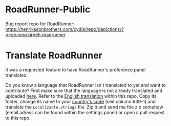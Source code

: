 # RoadRunner-Public
Bug report repo for RoadRunner: https://henrikssonbrothers.com/cydia/repo/depictions/?p=se.nosskirneh.roadrunner

# Translate RoadRunner
It was a requested feature to have RoadRunner's preference panel translated.

Do you know a language that RoadRunner isn't translated to yet and want to contribute? First make sure that the language is not already translated and uploaded [here](https://github.com/Nosskirneh/RoadRunner-Public/blob/master/translations). Refer to the [English translation]([API.md](https://github.com/Nosskirneh/RoadRunner-Public/blob/master/translations/en.lproj)) within this repo. Copy its folder, change its name to your [country's code](https://en.wikipedia.org/wiki/List_of_ISO_639-1_codes) (see column 639-1) and translate the `Localizable.strings` file. Zip it and send me the zip somehow (email adress can be found within the settings panel) or open a pull request to this repo.
